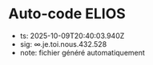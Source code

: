 # Auto-code ELIOS
- ts: 2025-10-09T20:40:03.940Z
- sig: ∞.je.toi.nous.432.528
- note: fichier généré automatiquement